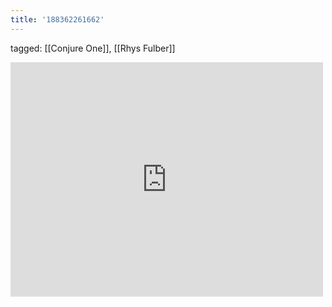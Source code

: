 ```yaml
---
title: '188362261662'
---
```

tagged: [[Conjure One]], [[Rhys Fulber]]
<iframe allow="accelerometer; autoplay; clipboard-write; encrypted-media; gyroscope; picture-in-picture" allowfullscreen="" frameborder="0" height="375" id="youtube_iframe" src="https://www.youtube.com/embed/11xt6Fu7xFM?feature=oembed&amp;enablejsapi=1&amp;origin=https://safe.txmblr.com&amp;wmode=opaque" width="500"></iframe>